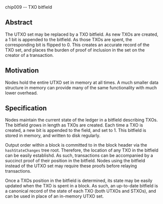 chip009 -- TXO bitfield

## Abstract

The UTXO set may be replaced by a TXO bitfield. As new TXOs are created, a 1 bit is appended to the bitfield. As those TXOs are spent, the corresponding bit is flipped to 0. This creates an accurate record of the TXO set, and places the burden of proof of inclusion in the set on the creator of a transaction.

## Motivation

Nodes hold the entire UTXO set in memory at all times. A much smaller data structure in memory can provide many of the same functionality with much lower overhead.

## Specification

Nodes maintain the current state of the ledger in a bitfield describing TXOs. The bitfield grows in length as TXOs are created. Each time a TXO is created, a new bit is appended to the field, and set to 1. This bitfield is stored in memory, and written to disk regularly.

Output order within a block is committed to in the block header via the `hashStateChanges` tree root. Therefore, the location of any TXO in the bitfield can be easily establishd. As such, transactions can be accompanied by a succinct proof of their position in the bitfield. Nodes using the bitfield instead of the UTXO set may require these proofs before relaying transactions.

Once a TXOs position in the bitfield is determined, its state may be easily updated when the TXO is spent in a block. As such, an up-to-date bitfield is a canonical record of the state of each TXO (both UTXOs and STXOs), and can be used in place of an in-memory UTXO set. 
